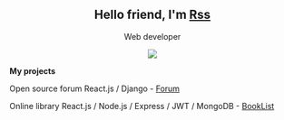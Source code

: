 <h2 align="center">Hello friend, I'm <a href="https://responsegood.github.io/Site/">Rss</a></h2>
<p align="center">Web developer</p>
<p align="center"><img src="https://www.codewars.com/users/ResponseGood/badges/large"/></p>
<b><p>My projects</p></b>
<p>Open source forum React.js / Django - <a href="https://github.com/ResponseGood/Forum">Forum</a></p>
<p>Online library React.js / Node.js / Express / JWT / MongoDB - <a href="https://github.com/ResponseGood/BookList">BookList</a></p>

